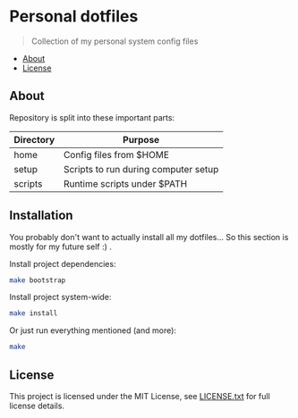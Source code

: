 # Personal dotfiles

> Collection of my personal system config files

<!-- toc -->

- [About](#about)
- [License](#license)

<!-- tocstop -->

## About

Repository is split into these important parts:

| Directory | Purpose                              |
| --------- | ------------------------------------ |
| home      | Config files from $HOME              |
| setup     | Scripts to run during computer setup |
| scripts   | Runtime scripts under $PATH          |

## Installation

You probably don't want to actually install all my dotfiles...
So this section is mostly for my future self :\) .

Install project dependencies:

```bash
make bootstrap
```

Install project system-wide:

```bash
make install
```

Or just run everything mentioned (and more):

```bash
make
```


## License

This project is licensed under the MIT License, see
[LICENSE.txt](LICENSE.txt) for full license details.
